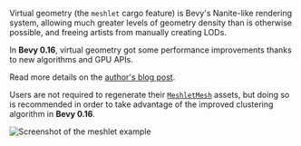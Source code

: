 Virtual geometry (the `meshlet` cargo feature) is Bevy's Nanite-like rendering system, allowing much greater levels of geometry density than is otherwise possible, and freeing artists from manually creating LODs.

In **Bevy 0.16**, virtual geometry got some performance improvements thanks to new algorithms and GPU APIs.

Read more details on the [author's blog post](https://jms55.github.io/posts/2025-03-27-virtual-geometry-bevy-0-16).

Users are not required to regenerate their [`MeshletMesh`](https://docs.rs/bevy/0.16/bevy/pbr/experimental/meshlet/struct.MeshletMesh.html) assets, but doing so is recommended in order to take advantage of the improved clustering algorithm in **Bevy 0.16**.

![Screenshot of the meshlet example](meshlet_bunnies.jpg)
